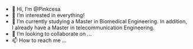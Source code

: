 - 👋 Hi, I’m @Pinkcesa
- 👀 I’m interested in everything!
- 🌱 I’m currently studying a Master in Biomedical Engineering. In addition, I already have a Master in telecommunication Engineering.
- 💞️ I’m looking to collaborate on ...
- 📫 How to reach me ...

<!---
Pinkcesa/Pinkcesa is a ✨ special ✨ repository because its `README.md` (this file) appears on your GitHub profile.
You can click the Preview link to take a look at your changes.
--->
